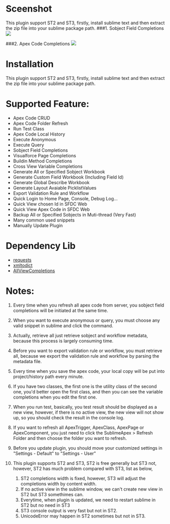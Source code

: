 # Sceenshot #
This plugin support ST2 and ST3, firstly, install sublime text and then extract the zip file into your sublime package path.
###1. Sobject Field Completions
<img src="https://raw.github.com/xjsender/SublimeApex/master/screenshot/sobject%20field%20completions.png" />

###2. Apex Code Completions
<img src="https://raw.github.com/xjsender/SublimeApex/master/screenshot/Apex%20code%20completions.png" />

# Installation #
This plugin support ST2 and ST3, firstly, install sublime text and then extract the zip file into your sublime package path.

# Supported Feature: #
+ Apex Code CRUD
+ Apex Code Folder Refresh
+ Run Test Class
+ Apex Code Local History
+ Execute Anonymous
+ Execute Query
+ Sobject Field Completions
+ Visualforce Page Completions
+ Buildin Method Completions
+ Cross View Variable Completions
+ Generate All or Specified Sobject Workbook
+ Generate Custom Field Workbook (Including Field Id)
+ Generate Global Describe Workbook
+ Generate Layout Avaiable PicklistValues
+ Export Validation Rule and Workflow
+ Quick Login to Home Page, Console, Debug Log...
+ Quick View chosen Id in SFDC Web
+ Quick View Apex Code in SFDC Web
+ Backup All or Specified Sobjects in Muti-thread (Very Fast)
+ Many common used snippets
+ Manually Update Plugin

# Dependency Lib #
+ [requests](https://github.com/kennethreitz/requests)
+ [xmltodict](https://github.com/martinblech/xmltodict)
+ [AllViewCompletions](https://github.com/alienhard/SublimeAllAutocomplete/blob/master/all_views_completions.py)

# Notes: #
1. Every time when you refresh all apex code from server, you sobject field completions will be initiated at the same time.

2. When you want to execute anonymous or query, you must choose any valid snippet in sublime and click the command.

3. Actually, retrieve all just retrieve sobject and workflow metadata, because this process is largely consuming time.

4. Before you want to export validation rule or workflow, you must retrieve all, because we export the validation rule and workflow by parsing the metadata file.

5. Every time when you save the apex code, your local copy will be put into project/history path every minute.

6. If you have two classes, the first one is the utility class of the second one, you'd better open the first class, and then you can see the variable completions when you edit the first one.

7. When you run test, basically, you test result should be displayed as a new view, however, if there is no active view, the new view will not show up, so you should check the result in the console log.

8. If you want to refresh all ApexTrigger, ApexClass, ApexPage or ApexComponent, you just need to click the SublimeApex > Refresh Folder and then choose the folder you want to refresh.

9. Before you update plugin, you should move your customized settings in "Settings - Default" to "Settings - User"

10. This plugin supports ST2 and ST3, ST2 is free generally but ST3 not, however, ST2 has much problem compared with ST3, list as below,
    1. ST2 completions width is fixed, however, ST3 will adjust the completions width by content width.
    2. If no active view in the sublime window, we can't create new view in ST2 but ST3 somethimes can.
    3. Everytime, when plugin is updated, we need to restart sublime in ST2 but no need in ST3
    4. ST3 console output is very fast but not in ST2.
    5. UnicodeError may happen in ST2 sometimes but not in ST3.